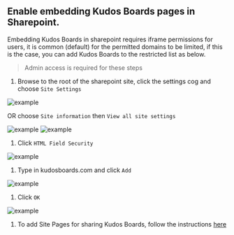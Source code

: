 ## Enable embedding Kudos Boards pages in Sharepoint.

Embedding Kudos Boards in sharepoint requires iframe permissions for users, it is common (default) for the permitted domains to be limited, if this is the case, you can add Kudos Boards to the restricted list as below.

> Admin access is required for these steps

1. Browse to the root of the sharepoint site, click the settings cog and choose `Site Settings`

  ![example](/assets/msgraph/sharepointadmin1.png)

  OR choose `Site information` then `View all site settings`

  ![example](/assets/msgraph/sharepointadmin5.png)
  ![example](/assets/msgraph/sharepointadmin6.png)

1. Click `HTML Field Security`

  ![example](/assets/msgraph/sharepointadmin2.png)

1. Type in kudosboards.com and click `Add`

  ![example](/assets/msgraph/sharepointadmin3.png)

1. Click `OK`

  ![example](/assets/msgraph/sharepointadmin4.png)

1. To add Site Pages for sharing Kudos Boards, follow the instructions [here](/boards/msgraph/sharepoint/)
